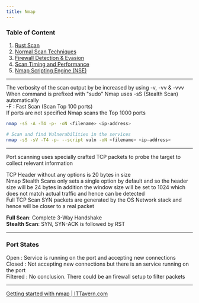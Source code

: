 ```yaml
---
title: Nmap
---
```


### Table of Content

1. [Rust Scan](Rust%20Scan.md)
2. [Normal Scan Techniques](Normal%20Scan%20Techniques.md)
3. [Firewall Detection & Evasion](Firewall%20Detection%20&%20Evasion.md)
4. [Scan Timing and Performance](Scan%20Timing%20and%20Performance.md)
5. [Nmap Scripting Engine (NSE)](Nmap%20Scripting%20Engine%20%28NSE%29.md)

---

The verbosity of the scan output by be increased by using -v, -vv & -vvv  
When command is prefixed with "sudo" Nmap uses -sS (Stealth Scan) automatically  
-F : Fast Scan (Scan Top 100 ports)  
If ports are not specified Nmap scans the Top 1000 ports

````bash
nmap -sS -A -T4 -p- -oN <filename> <ip-address>

# Scan and find Vulnerabilities in the services
nmap -sS -sV -T4 -p- --script vuln -oN <filename> <ip-address> 
````

---

Port scanning uses specially crafted TCP packets to probe the target to collect relevant information

TCP Header without any options is 20 bytes in size  
Nmap Stealth Scans only sets a single option by default and so the header size will be 24 bytes in addition the window size will be set to 1024 which does not match actual traffic and hence can be detected  
Full TCP Scan SYN packets are generated by the OS Network stack and hence will be closer to a real packet

**Full Scan**: Complete 3-Way Handshake  
**Stealth Scan**: SYN, SYN-ACK is followed by RST

---

### Port States

Open : Service is running on the port and accepting new connections  
Closed : Not accepting new connections but there is an service running on the port  
Filtered : No conclusion. There could be an firewall setup to filter packets

---

[Getting started with nmap | ITTavern.com](https://ittavern.com/getting-started-with-nmap/)